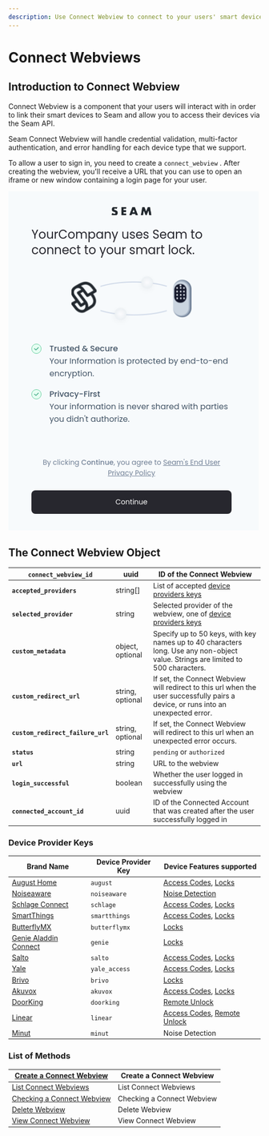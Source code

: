 ```yaml
---
description: Use Connect Webview to connect to your users' smart devices with the Seam API
---
```


# Connect Webviews

## Introduction to Connect Webview

Connect Webview is a component that your users will interact with in order to link their smart devices to Seam and allow you to access their devices via the Seam API.

Seam Connect Webview will handle credential validation, multi-factor authentication, and error handling for each device type that we support.

To allow a user to sign in, you need to create a `connect_webview` . After creating the webview, you'll receive a URL that you can use to open an iframe or new window containing a login page for your user.

![](<../../.gitbook/assets/image (12).png>)

## The Connect Webview Object

| **`connect_webview_id`**          | uuid             | ID of the Connect Webview                                                                                                          |
| --------------------------------- | ---------------- | ---------------------------------------------------------------------------------------------------------------------------------- |
| **`accepted_providers`**          | string\[]        | List of accepted [device providers keys](./#device-provider-keys)                                                                  |
| **`selected_provider`**           | string           | Selected provider of the webview, one of [device providers keys](./#device-provider-keys)                                          |
| **`custom_metadata`**             | object, optional | Specify up to 50 keys, with key names up to 40 characters long. Use any non-object value. Strings are limited to 500 characters.   |
| **`custom_redirect_url`**         | string, optional | If set, the Connect Webview will redirect to this url when the user successfully pairs a device, or runs into an unexpected error. |
| **`custom_redirect_failure_url`** | string, optional | If set, the Connect Webview will redirect to this url when an unexpected error occurs.                                             |
| **`status`**                      | string           | `pending` or `authorized`                                                                                                          |
| **`url`**                         | string           | URL to the webview                                                                                                                 |
| **`login_successful`**            | boolean          | Whether the user logged in successfully using the webview                                                                          |
| **`connected_account_id`**        | uuid             | ID of the Connected Account that was created after the user successfully logged in                                                 |

### Device Provider Keys

| Brand Name                                                                     | Device Provider Key | Device Features supported                                                    |
| ------------------------------------------------------------------------------ | ------------------- | ---------------------------------------------------------------------------- |
| [August Home](https://august.com/)                                             | `august`            | [Access Codes](../access-codes/), [Locks](../locks/)                         |
| [Noiseaware](https://noiseaware.com/)                                          | `noiseaware`        | [Noise Detection](broken-reference/)                                         |
| [Schlage Connect](https://www.schlage.com/en/home/smart-locks/connect.html)    | `schlage`           | [Access Codes](../access-codes/), [Locks](../locks/)                         |
| [SmartThings](https://www.smartthings.com/)                                    | `smartthings`       | [Access Codes](../access-codes/), [Locks](../locks/)                         |
| [ButterflyMX](https://butterflymx.com/)                                        | `butterflymx`       | [Locks](../locks/)                                                           |
| [Genie Aladdin Connect](https://www.geniecompany.com/aladdin-connect-by-genie) | `genie`             | [Locks](../locks/)                                                           |
| [Salto](https://saltosystems.com/)                                             | `salto`             | [Access Codes](../access-codes/), [Locks](../locks/)                         |
| [Yale](https://www.yalehome.com/)                                              | `yale_access`       | [Access Codes](../access-codes/), [Locks](../locks/)                         |
| [Brivo](https://www.brivo.com/)                                                | `brivo`             | [Locks](../locks/)                                                           |
| [Akuvox](https://akuvox.com/)                                                  | `akuvox`            | [Access Codes](../access-codes/), [Locks](../locks/)                         |
| [DoorKing](https://www.doorking.com/)                                          | `doorking`          | [Remote Unlock](../locks/unlock-a-lock.md)                                   |
| [Linear](https://linear-solutions.com/)                                        | `linear`            | [Access Codes](../access-codes/), [Remote Unlock](../locks/unlock-a-lock.md) |
| [Minut](https://www.minut.com/)                                                | `minut`             | Noise Detection                                                              |

### List of Methods

| [Create a Connect Webview](create-a-connect-webview.md) | Create a Connect Webview   |
| ------------------------------------------------------- | -------------------------- |
| [List Connect Webviews](list-connect-webviews.md)       | List Connect Webviews      |
| [Checking a Connect Webview](get-a-connect-webview.md)  | Checking a Connect Webview |
| [Delete Webview](broken-reference/)                     | Delete Webview             |
| [View Connect Webview](broken-reference/)               | View Connect Webview       |
